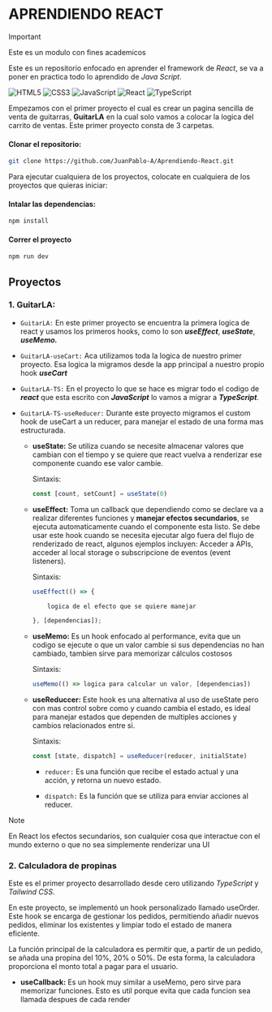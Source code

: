 # APRENDIENDO REACT

> [!IMPORTANT]
> Este es un modulo con fines academicos  

Este es un repositorio enfocado en aprender el framework de *React*, se va a poner en practica todo lo aprendido de *Java Script*.

![HTML5](https://img.shields.io/badge/html5-%23E34F26.svg?style=for-the-badge&logo=html5&logoColor=white) ![CSS3](https://img.shields.io/badge/css3-%231572B6.svg?style=for-the-badge&logo=css3&logoColor=white) ![JavaScript](https://img.shields.io/badge/javascript-%23323330.svg?style=for-the-badge&logo=javascript&logoColor=%23F7DF1E) ![React](https://img.shields.io/badge/react-%2320232a.svg?style=for-the-badge&logo=react&logoColor=%2361DAFB) 	![TypeScript](https://img.shields.io/badge/typescript-%23007ACC.svg?style=for-the-badge&logo=typescript&logoColor=white)

Empezamos con el primer proyecto el cual es crear un pagina sencilla de venta de guitarras, **GuitarLA** en la cual solo vamos a colocar la logica del carrito de ventas. Este primer proyecto consta de 3 carpetas.

#### Clonar el repositorio:
```bash
git clone https://github.com/JuanPablo-A/Aprendiendo-React.git
```

Para ejecutar cualquiera de los proyectos, colocate en cualquiera de los proyectos que quieras iniciar:
#### Intalar las dependencias:
```bash
npm install
```

#### Correr el proyecto 
```bash
npm run dev
```

## Proyectos

### 1. GuitarLA:
- `GuitarLA:` En este primer proyecto se encuentra la primera logica de react y usamos los primeros hooks, como lo son ***useEffect***, ***useState***, ***useMemo.***

- `GuitarLA-useCart:` Aca utilizamos toda la logica de nuestro primer proyecto. Esa logica la migramos desde la app principal a nuestro propio hook ***useCart*** 

- `GuitarLA-TS:` En el proyecto lo que se hace es migrar todo el codigo de ***react*** que esta escrito con ***JavaScript*** lo vamos a migrar a ***TypeScript***.

- `GuitarLA-TS-useReducer:` Durante este proyecto migramos el custom hook de useCart a un reducer, para manejar el estado de una forma mas estructurada.

    - **useState:** Se utiliza cuando se necesite almacenar valores que cambian con el tiempo y se quiere que react vuelva a renderizar ese componente cuando ese valor cambie.

        Sintaxis:
        ```ts
        const [count, setCount] = useState(0)
        ```
        
    - **useEffect:** Toma un callback que dependiendo como se declare va a realizar diferentes funciones y **manejar efectos secundarios**, se ejecuta automaticamente cuando el componente esta listo. Se debe usar este hook cuando se necesita ejecutar algo fuera del flujo de renderizado de react, algunos ejemplos incluyen: Acceder a APIs, acceder al local storage o subscripcione de eventos (event listeners).

        Sintaxis:
        ```ts
        useEffect(() => {

            logica de el efecto que se quiere manejar 

        }, [dependencias]);
        ```

    - **useMemo:** Es un hook enfocado al performance, evita que un codigo se ejecute o que un valor cambie si sus dependencias no han cambiado, tambien sirve para memorizar cálculos costosos 

        Sintaxis:
        ```ts
        useMemo(() => logica para calcular un valor, [dependencias])
        ```

    - **useReduccer:** Este hook es una alternativa al uso de useState pero con mas control sobre como y cuando cambia el estado, es ideal para manejar estados que dependen de multiples acciones y cambios relacionados entre si. 

        Sintaxis:
        ```js
        const [state, dispatch] = useReducer(reducer, initialState)
        ```

        - `reducer:` Es una función que recibe el estado actual y una acción, y retorna un nuevo estado.

        - `dispatch:` Es la función que se utiliza para enviar acciones al reducer.

> [!NOTE]
> En React los efectos secundarios, son cualquier cosa que interactue con el mundo externo o que no sea simplemente renderizar una UI 


### 2. Calculadora de propinas

Este es el primer proyecto desarrollado desde cero utilizando *TypeScript* y *Tailwind CSS*.

En este proyecto, se implementó un hook personalizado llamado useOrder. Este hook se encarga de gestionar los pedidos, permitiendo añadir nuevos pedidos, eliminar los existentes y limpiar todo el estado de manera eficiente.

La función principal de la calculadora es permitir que, a partir de un pedido, se añada una propina del 10%, 20% o 50%. De esta forma, la calculadora proporciona el monto total a pagar para el usuario.

 - **useCallback:** Es un hook muy similar a useMemo, pero sirve para memorizar funciones. Esto es util porque evita que cada funcion sea llamada despues de cada render 
